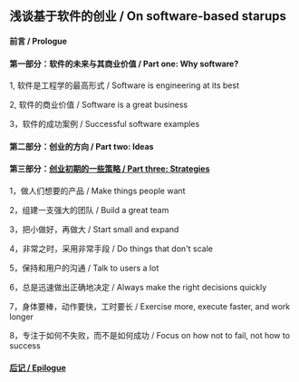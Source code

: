 ## 浅谈基于软件的创业 / On software-based starups

#### 前言 / Prologue

#### 第一部分：软件的未来与其商业价值 / Part one: Why software?

1, 软件是工程学的最高形式 / Software is engineering at its best

2, 软件的商业价值 / Software is a great business

3，软件的成功案例 / Successful software examples

#### 第二部分：创业的方向 / Part two: Ideas

#### 第三部分：[创业初期的一些策略 / Part three: Strategies](https://github.com/linyingkui/startup/tree/master/three)

1，做人们想要的产品 / Make things people want

2，组建一支强大的团队 / Build a great team

3，把小做好，再做大 / Start small and expand

4，非常之时，采用非常手段 / Do things that don't scale

5，保持和用户的沟通 / Talk to users a lot

6，总是迅速做出正确地决定 / Always make the right decisions quickly

7，身体要棒，动作要快，工时要长 / Exercise more, execute faster, and work longer

8，专注于如何不失败，而不是如何成功 / Focus on how not to fail, not how to success

#### [后记 / Epilogue](https://github.com/linyingkui/startup/tree/master/finale)
